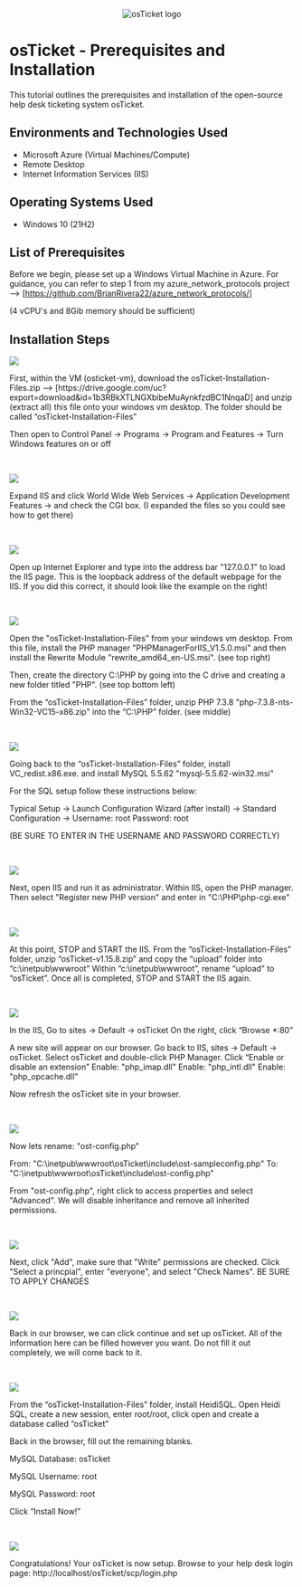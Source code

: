 <p align="center">
<img src="https://i.imgur.com/Clzj7Xs.png" alt="osTicket logo"/>
</p>


<h1>osTicket - Prerequisites and Installation</h1>
This tutorial outlines the prerequisites and installation of the open-source help desk ticketing system osTicket.<br />

<h2>Environments and Technologies Used</h2>

- Microsoft Azure (Virtual Machines/Compute)
- Remote Desktop
- Internet Information Services (IIS)

<h2>Operating Systems Used </h2>

- Windows 10</b> (21H2)

<h2>List of Prerequisites</h2>

Before we begin, please set up a Windows Virtual Machine in Azure. For guidance, you can refer to step 1 from my azure_network_protocols project --> [https://github.com/BrianRivera22/azure_network_protocols/]

(4 vCPU's and 8Gib memory should be sufficient)

<h2>Installation Steps</h2>

<p>
<img src="https://github.com/BrianRivera22/osticket_prereqs/blob/main/os%20ticket%20prereqs/1.png"/>
</p>
<p>
First, within the VM (osticket-vm), download the osTicket-Installation-Files.zip --> [https://drive.google.com/uc?export=download&id=1b3RBkXTLNGXbibeMuAynkfzdBC1NnqaD] and unzip (extract all) this file onto your windows vm desktop. The folder should be called “osTicket-Installation-Files”

Then open to Control Panel -> Programs -> Program and Features -> Turn Windows features on or off
</p>
<br />

<p>
<img src="https://github.com/BrianRivera22/osticket_prereqs/blob/main/os%20ticket%20prereqs/2.png"/>
</p>
<p>
Expand IIS and click World Wide Web Services -> Application Development Features -> and check the CGI box. (I expanded the files so you could see how to get there)
</p>
<br />

<p>
<img src="https://github.com/BrianRivera22/osticket_prereqs/blob/main/os%20ticket%20prereqs/3.png"/>
</p>
<p>
Open up Internet Explorer and type into the address bar "127.0.0.1" to load the IIS page. This is the loopback address of the default webpage for the IIS. If you did this correct, it should look like the example on the right!
</p>
<br />

<p>
<img src="https://github.com/BrianRivera22/osticket_prereqs/blob/main/os%20ticket%20prereqs/4.png"/>
</p>
<p>
Open the "osTicket-Installation-Files" from your windows vm desktop. From this file, install the PHP manager "PHPManagerForIIS_V1.5.0.msi" and then install the Rewrite Module "rewrite_amd64_en-US.msi". (see top right) 

Then, create the directory C:\PHP by going into the C drive and creating a new folder titled "PHP". (see top bottom left)

From the “osTicket-Installation-Files” folder, unzip PHP 7.3.8 "php-7.3.8-nts-Win32-VC15-x86.zip" into the “C:\PHP” folder. (see middle)
</p>
<br />

<p>
<img src="https://github.com/BrianRivera22/osticket_prereqs/blob/main/os%20ticket%20prereqs/5.png"/>
</p>
<p>
Going back to the “osTicket-Installation-Files” folder, install VC_redist.x86.exe. and install MySQL 5.5.62 "mysql-5.5.62-win32.msi"

For the SQL setup follow these instructions below:

Typical Setup -> Launch Configuration Wizard (after install) -> Standard Configuration -> Username: root Password: root

(BE SURE TO ENTER IN THE USERNAME AND PASSWORD CORRECTLY)
</p>
<br />

<p>
<img src="https://github.com/BrianRivera22/osticket_prereqs/blob/main/os%20ticket%20prereqs/6.png"/>
</p>
<p>
Next, open IIS and run it as administrator. Within IIS, open the PHP manager. Then select "Register new PHP version" and enter in "C:\PHP\php-cgi.exe"
</p>
<br />

<p>
<img src="https://github.com/BrianRivera22/osticket_prereqs/blob/main/os%20ticket%20prereqs/7.png"/>
</p>
<p>
At this point, STOP and START the IIS. From the “osTicket-Installation-Files” folder, unzip “osTicket-v1.15.8.zip” and copy the “upload” folder into “c:\inetpub\wwwroot” Within “c:\inetpub\wwwroot”, rename “upload” to “osTicket”. Once all is completed, STOP and START the IIS again.
</p>
<br />

<p>
<img src="https://github.com/BrianRivera22/osticket_prereqs/blob/main/os%20ticket%20prereqs/8.png"/>
</p>
<p>
In the IIS, Go to sites -> Default -> osTicket On the right, click “Browse *:80”

A new site will appear on our browser. Go back to IIS, sites -> Default -> osTicket. Select osTicket and double-click PHP Manager. Click “Enable or disable an extension” Enable: "php_imap.dll" Enable: "php_intl.dll" Enable: "php_opcache.dll"

Now refresh the osTicket site in your browser.
</p>
<br />

<p>
<img src="https://github.com/BrianRivera22/osticket_prereqs/blob/main/os%20ticket%20prereqs/9.png"/>
</p>
<p>
Now lets rename: "ost-config.php"

From: "C:\inetpub\wwwroot\osTicket\include\ost-sampleconfig.php" To: "C:\inetpub\wwwroot\osTicket\include\ost-config.php"

From "ost-config.php", right click to access properties and select "Advanced". We will disable inheritance and remove all inherited permissions.
</p>
<br />

<p>
<img src="https://github.com/BrianRivera22/osticket_prereqs/blob/main/os%20ticket%20prereqs/11.png"/>
</p>
<p>
Next, click "Add", make sure that "Write" permissions are checked. Click "Select a princpial", enter "everyone", and select "Check Names". 
BE SURE TO APPLY CHANGES
</p>
<br />

<p>
<img src="https://github.com/BrianRivera22/osticket_prereqs/blob/main/os%20ticket%20prereqs/12.png"/>
</p>
<p>
Back in our browser, we can click continue and set up osTicket. All of the information here can be filled however you want. Do not fill it out completely, we will come back to it.
</p>
<br />

<p>
<img src="https://github.com/BrianRivera22/osticket_prereqs/blob/main/os%20ticket%20prereqs/13.png"/>
</p>
<p>
From the “osTicket-Installation-Files” folder, install HeidiSQL. Open Heidi SQL, create a new session, enter root/root, click open and create a database called “osTicket”

Back in the browser, fill out the remaining blanks.

MySQL Database: osTicket

MySQL Username: root

MySQL Password: root

Click “Install Now!”
</p>
<br />

<p>
<img src="https://github.com/BrianRivera22/osticket_prereqs/blob/main/os%20ticket%20prereqs/14.png"/>
</p>
<p>
Congratulations! Your osTicket is now setup. Browse to your help desk login page: http://localhost/osTicket/scp/login.php
</p>
<br />
